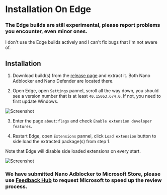 # Installation On Edge

### The Edge builds are still experimental, please report problems you encounter, even minor ones. 

I don't use the Edge builds actively and I can't fix bugs that I'm not aware of. 

## Installation

1. Download build(s) from the [release page](https://github.com/NanoAdblocker/NanoCore/releases) and extract it. Both Nano Adblocker 
and Nano Defender are located there. 

2. Open Edge, open `Settings` pannel, scroll all the way down, you should see a version number that is at least `40.15063.674.0`. 
If not, you need to first update Windows. 

![Screenshot](https://i.imgur.com/GZritjm.png)

3. Enter the page `about:flags` and check `Enable extension developer features`. 

4. Restart Edge, open `Extensions` pannel, click `Load extension` button to side load the extracted package(s) from step 1. 

Note that Edge will disable side loaded extensions on every start. 

![Screenshot](https://i.imgur.com/rkVyCX4.png)

### We have submitted Nano Adblocker to Microsoft Store, please use [Feedback Hub](https://developer.microsoft.com/en-us/microsoft-edge/extensions/requests/) to request Microsoft to speed up the review process. 

